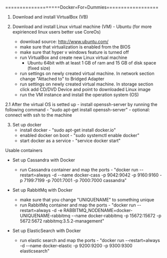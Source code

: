 ===================Docker=For=Dummies==================

1. Download and install VirtualBox (VB)
	
2. Download and install Linux virtual machine (VM) - Ubuntu (for more expirienced linux users better use CoreOs)
	- download source: http://www.ubuntu.com/
	- make sure that virtualization is enabled from the BIOS
	- make sure that hyper v windows feature is turned off
	- run VirtualBox and create new Linux virtual machine
		+ Ubuntu 64bit with at least 1 GB of ram and 15 GB of disk space (fixed size)
	- run settings on newly created virtual machine. In network section change "Attached to" to Bridged Adapter
	- run settings on newly created virtual machine. In storage section click add CD/DVD Device and point to downloaded Linux image
	- run the VM instance and install the operation system (OS)
	
2.1 After the virtual OS is setted up
	- install openssh-server by running the following command - "sudo apt-get install openssh-server"
	- optional: connect with ssh to the machine
	
3. Set up docker
	- install docker - "sudo apt-get install docker.io"
	- enabled docker on boot  - "sudo systemctl enable docker"
	- start docker as a service - "service docker start"

Usable containers
	
- Set up Cassandra with Docker
	- run Cassandra container and map the ports - "docker run --restart=always -d --name docker-cass -p 9042:9042 -p 9160:9160 -p 7199:7199 -p 7001:7001 -p 7000:7000 cassandra"

- Set up RabbitMq with Docker
	- make sure that you change "UNIQUENAME" to something unique
	- run RabbitMq container and map the ports  - "docker run --restart=always -d -e RABBITMQ_NODENAME=docker-UNIQUENAME-rabbitmq --name docker-rabbitmq -p 15672:15672 -p 5672:5672 rabbitmq:3.5.2-management"
	
- Set up ElasticSearch with Docker 
	- run elastic search and map the ports - "docker run --restart=always -d --name docker-elastic -p 9200:9200 -p 9300:9300 elasticsearch"
	 